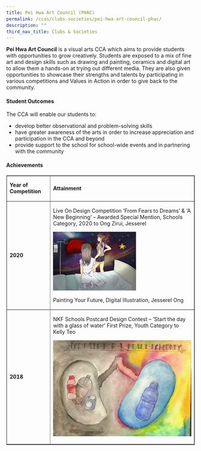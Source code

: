 ```yaml
---
title: Pei Hwa Art Council (PHAC)
permalink: /ccas/clubs-societies/pei-hwa-art-council-phac/
description: ""
third_nav_title: Clubs & Societies
---
```

<p><strong>Pei Hwa Art Council</strong>&nbsp;is a visual arts CCA which aims to provide students with opportunities to grow creatively. Students are exposed to a mix of fine art and design skills such as drawing and painting, ceramics and digital art to allow them a hands-on at trying out different media. They are also given opportunities to showcase their strengths and talents by participating in various competitions and Values in Action in order to give back to the community.</p>
<h4><strong>Student Outcomes</strong></h4>
<p>The CCA will enable our students to:</p>
<ul>
<li>develop better observational and problem-solving skills</li>
<li>have greater awareness of the arts in order to increase appreciation and participation in the CCA and beyond</li>
<li>provide support to the school for school-wide events and in partnering with the community</li>
</ul>
<h4><strong>Achievements</strong></h4>
<table border="1">
<tbody>
<tr>
<td>
<p><strong>Year of Competition</strong></p>
</td>
<td>
<p><strong>Attainment</strong></p>
</td>
</tr>
<tr>
<td>
<p><strong>2020</strong></p>
</td>
<td>
<p>Live On Design Competition &lsquo;From Fears to Dreams&rsquo; &amp; &lsquo;A New Beginning&rsquo; &ndash; Awarded Special Mention, Schools Category, 2020 to Ong Zirui, Jesserel</p>
<p><img src="/images/phac1.jpg"></p>
<p>Painting Your Future, Digital Illustration, Jesserel Ong</p>
</td>
</tr>
<tr>
<td>
<p><strong>2018</strong></p>
</td>
<td>
<p>NKF Schools Postcard Design Contest &ndash; &lsquo;Start the day with a glass of water&rsquo; First Prize, Youth Category to Kelly Teo</p>
<p><img src="/images/phac2.jpg"></p>
</td>
</tr>
</tbody>
</table>